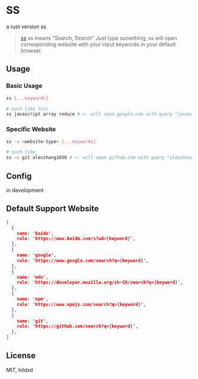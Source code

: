 # SS

a rust version ss
> [ss](https://github.com/alexzhang1030/ss) ss means "Search, Search"
Just type something, ss will open corresponding website with your input keywords in your default browser.

## Usage

### Basic Usage

```bash
ss [...keywords]

# such like this
ss javascript array reduce # <- will open google.com with query "javascript array reduce"
```

### Specific Website

```bash
ss -u <website-type> [...keywords]

# such like
ss -u git alexzhang1030 # <- will open github.com with query "alexzhang1030"
```

## Config

in development

## Default Support Website

```json
[
  {
    name: 'baidu',
    rule: 'https://www.baidu.com/s?wd={keyword}',
  },
  {
    name: 'google',
    rule: 'https://www.google.com/search?q={keyword}',
  },
  {
    name: 'mdn',
    rule: 'https://developer.mozilla.org/zh-CN/search?q={keyword}',
  },
  {
    name: 'npm',
    rule: 'https://www.npmjs.com/search?q={keyword}',
  },
  {
    name: 'git',
    rule: 'https://github.com/search?q={keyword}',
  },
]
```

## License

MIT, hildxd

